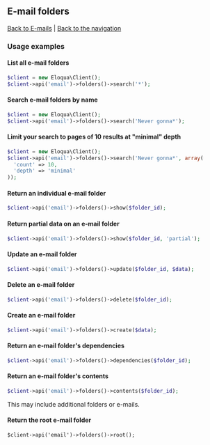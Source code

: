 ## E-mail folders
[Back to E-mails](../emails.md) | [Back to the navigation](../index.md)

### Usage examples

#### List all e-mail folders
```php
$client = new Eloqua\Client();
$client->api('email')->folders()->search('*');
```

#### Search e-mail folders by name
```php
$client = new Eloqua\Client();
$client->api('email')->folders()->search('Never gonna*');
```

#### Limit your search to pages of 10 results at "minimal" depth
```php
$client = new Eloqua\Client();
$client->api('email')->folders()->search('Never gonna*', array(
  'count' => 10,
  'depth' => 'minimal'
));
```

#### Return an individual e-mail folder
```php
$client->api('email')->folders()->show($folder_id);
```

#### Return partial data on an e-mail folder
```php
$client->api('email')->folders()->show($folder_id, 'partial');
```

#### Update an e-mail folder
```php
$client->api('email')->folders()->update($folder_id, $data);
```

#### Delete an e-mail folder
```php
$client->api('email')->folders()->delete($folder_id);
```

#### Create an e-mail folder
```php
$client->api('email')->folders()->create($data);
```

#### Return an e-mail folder's dependencies
```php
$client->api('email')->folders()->dependencies($folder_id);
```

#### Return an e-mail folder's contents
```php
$client->api('email')->folders()->contents($folder_id);
```
This may include additional folders or e-mails.

#### Return the root e-mail folder
```
$client->api('email')->folders()->root();
```
